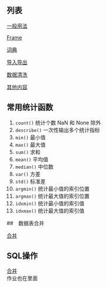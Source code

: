 ## 列表
[一般用法](./usePandas.py)

[Frame](./dataFrame.py)

[词典](./dictionary.py)

[导入导出](./importOrExport.py)

[数据清洗](./clean.py)  

[其他内容](./findEmpty.py)

## 常用统计函数

1. `count()` 统计个数 NaN 和 None 除外
2. `describe()` 一次性输出多个统计指标
3. `min()` 最小值
4. `max()` 最大值
5. `sum()` 求和
6. `mean()` 平均值
7. `median()` 中位数
8. `var()` 方差
9. `std()` 标准差
10. `argmin()` 统计最小值的索引位置
11. `argmax()` 统计最大值的索引位置
12. `idxmin()` 统计最小值的索引值
13. `idxmax()` 统计最大值的索引值

##　数据表合并

[合并](./combination.py)

## SQL操作

[合并](./pandasSql.py)  
作业也在里面  

